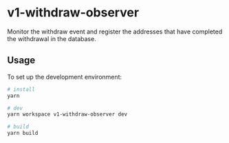 # v1-withdraw-observer

Monitor the withdraw event and register the addresses that have completed the withdrawal in the database.

## Usage

To set up the development environment:

```bash
# install
yarn

# dev
yarn workspace v1-withdraw-observer dev

# build
yarn build
```
